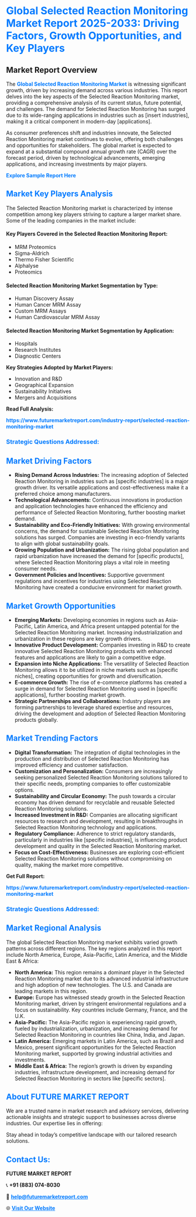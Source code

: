 <h1 style="color: #007BFF;">Global Selected Reaction Monitoring Market Report 2025-2033: Driving Factors, Growth Opportunities, and Key Players</h1>

<section id="overview">
<h2>Market Report Overview</h2>
<p>The <a href="https://www.futuremarketreport.com/industry-report/selected-reaction-monitoring-market" style="color: #007BFF; text-decoration: none;"><strong>Global Selected Reaction Monitoring Market</strong></a> is witnessing significant growth, driven by increasing demand across various industries. This report delves into the key aspects of the Selected Reaction Monitoring market, providing a comprehensive analysis of its current status, future potential, and challenges. The demand for Selected Reaction Monitoring has surged due to its wide-ranging applications in industries such as [insert industries], making it a critical component in modern-day [applications].</p>
<p>As consumer preferences shift and industries innovate, the Selected Reaction Monitoring market continues to evolve, offering both challenges and opportunities for stakeholders. The global market is expected to expand at a substantial compound annual growth rate (CAGR) over the forecast period, driven by technological advancements, emerging applications, and increasing investments by major players.</p>
</section>

<section id="overview">
<p><a href="https://www.futuremarketreport.com/request-sample/reportId=89669" style="color: #007BFF; text-decoration: none;"><strong>Explore Sample Report Here</strong></a></p>
</section>

<section id="key-players">
<h2 style="color: #007BFF;">Market Key Players Analysis</h2>
<p>The Selected Reaction Monitoring market is characterized by intense competition among key players striving to capture a larger market share. Some of the leading companies in the market include:</p>
<h4>Key Players Covered in the Selected Reaction Monitoring Report:</h4>
<ul><li>MRM Proteomics</li><li>Sigma-Aldrich</li><li>Thermo Fisher Scientific</li><li>Alphalyse</li><li>Proteomics</li></ul>
<h4>Selected Reaction Monitoring Market Segmentation by Type:</h4>
<ul><li>Human Discovery Assay</li><li>Human Cancer MRM Assay</li><li>Custom MRM Assays</li><li>Human Cardiovascular MRM Assay</li></ul>

<h4>Selected Reaction Monitoring Market Segmentation by Application:</h4>
<ul><li>Hospitals</li><li>Research Institutes</li><li>Diagnostic Centers</li></ul>
<p><strong>Key Strategies Adopted by Market Players:</strong></p>
<ul>
<li>Innovation and R&D</li>
<li>Geographical Expansion</li>
<li>Sustainability Initiatives</li>
<li>Mergers and Acquisitions</li>
</ul>
</section>

<section>
<p><strong>Read Full Analysis: </strong></p><a href="https://www.futuremarketreport.com/industry-report/selected-reaction-monitoring-market" style="color: #007BFF; text-decoration: none;"><strong>https://www.futuremarketreport.com/industry-report/selected-reaction-monitoring-market</strong></a>
<h3 style="color: #007BFF;">Strategic Questions Addressed:</h3>
</section>

<section id="driving-factors">
<h2 style="color: #007BFF;">Market Driving Factors</h2>
<ul>
<li><strong>Rising Demand Across Industries:</strong> The increasing adoption of Selected Reaction Monitoring in industries such as [specific industries] is a major growth driver. Its versatile applications and cost-effectiveness make it a preferred choice among manufacturers.</li>
<li><strong>Technological Advancements:</strong> Continuous innovations in production and application technologies have enhanced the efficiency and performance of Selected Reaction Monitoring, further boosting market demand.</li>
<li><strong>Sustainability and Eco-Friendly Initiatives:</strong> With growing environmental concerns, the demand for sustainable Selected Reaction Monitoring solutions has surged. Companies are investing in eco-friendly variants to align with global sustainability goals.</li>
<li><strong>Growing Population and Urbanization:</strong> The rising global population and rapid urbanization have increased the demand for [specific products], where Selected Reaction Monitoring plays a vital role in meeting consumer needs.</li>
<li><strong>Government Policies and Incentives:</strong> Supportive government regulations and incentives for industries using Selected Reaction Monitoring have created a conducive environment for market growth.</li>
</ul>
</section>

<section id="growth-opportunities">
<h2 style="color: #007BFF;">Market Growth Opportunities</h2>
<ul>
<li><strong>Emerging Markets:</strong> Developing economies in regions such as Asia-Pacific, Latin America, and Africa present untapped potential for the Selected Reaction Monitoring market. Increasing industrialization and urbanization in these regions are key growth drivers.</li>
<li><strong>Innovative Product Development:</strong> Companies investing in R&D to create innovative Selected Reaction Monitoring products with enhanced features and applications are likely to gain a competitive edge.</li>
<li><strong>Expansion into Niche Applications:</strong> The versatility of Selected Reaction Monitoring allows it to be utilized in niche markets such as [specific niches], creating opportunities for growth and diversification.</li>
<li><strong>E-commerce Growth:</strong> The rise of e-commerce platforms has created a surge in demand for Selected Reaction Monitoring used in [specific applications], further boosting market growth.</li>
<li><strong>Strategic Partnerships and Collaborations:</strong> Industry players are forming partnerships to leverage shared expertise and resources, driving the development and adoption of Selected Reaction Monitoring products globally.</li>
</ul>
</section>

<section id="trending-factors">
<h2 style="color: #007BFF;">Market Trending Factors</h2>
<ul>
<li><strong>Digital Transformation:</strong> The integration of digital technologies in the production and distribution of Selected Reaction Monitoring has improved efficiency and customer satisfaction.</li>
<li><strong>Customization and Personalization:</strong> Consumers are increasingly seeking personalized Selected Reaction Monitoring solutions tailored to their specific needs, prompting companies to offer customizable options.</li>
<li><strong>Sustainability and Circular Economy:</strong> The push towards a circular economy has driven demand for recyclable and reusable Selected Reaction Monitoring solutions.</li>
<li><strong>Increased Investment in R&D:</strong> Companies are allocating significant resources to research and development, resulting in breakthroughs in Selected Reaction Monitoring technology and applications.</li>
<li><strong>Regulatory Compliance:</strong> Adherence to strict regulatory standards, particularly in industries like [specific industries], is influencing product development and quality in the Selected Reaction Monitoring market.</li>
<li><strong>Focus on Cost-Effectiveness:</strong> Businesses are exploring cost-efficient Selected Reaction Monitoring solutions without compromising on quality, making the market more competitive.</li>
</ul>
</section>

<section>
<p><strong>Get Full Report: </strong></p><a href="https://www.futuremarketreport.com/industry-report/selected-reaction-monitoring-market" style="color: #007BFF; text-decoration: none;"><strong>https://www.futuremarketreport.com/industry-report/selected-reaction-monitoring-market</strong></a>
<h3 style="color: #007BFF;">Strategic Questions Addressed:</h3>
</section>


<section id="regional-analysis">
<h2 style="color: #007BFF;">Market Regional Analysis</h2>
<p>The global Selected Reaction Monitoring market exhibits varied growth patterns across different regions. The key regions analyzed in this report include North America, Europe, Asia-Pacific, Latin America, and the Middle East & Africa:</p>
<ul>
<li><strong>North America:</strong> This region remains a dominant player in the Selected Reaction Monitoring market due to its advanced industrial infrastructure and high adoption of new technologies. The U.S. and Canada are leading markets in this region.</li>
<li><strong>Europe:</strong> Europe has witnessed steady growth in the Selected Reaction Monitoring market, driven by stringent environmental regulations and a focus on sustainability. Key countries include Germany, France, and the U.K.</li>
<li><strong>Asia-Pacific:</strong> The Asia-Pacific region is experiencing rapid growth, fueled by industrialization, urbanization, and increasing demand for Selected Reaction Monitoring in countries like China, India, and Japan.</li>
<li><strong>Latin America:</strong> Emerging markets in Latin America, such as Brazil and Mexico, present significant opportunities for the Selected Reaction Monitoring market, supported by growing industrial activities and investments.</li>
<li><strong>Middle East & Africa:</strong> The region’s growth is driven by expanding industries, infrastructure development, and increasing demand for Selected Reaction Monitoring in sectors like [specific sectors].</li>
</ul>
</section>

<footer>
<h2 style="color: #007BFF;">About FUTURE MARKET REPORT</h2>
<p>We are a trusted name in market research and advisory services, delivering actionable insights and strategic support to businesses across diverse industries. Our expertise lies in offering:</p>

<p>Stay ahead in today’s competitive landscape with our tailored research solutions.</p>

<h2 style="color: #007BFF;">Contact Us:</h2>
<p><strong>FUTURE MARKET REPORT</strong></p>
<p>📞 <strong>+91 (883) 074-8030</strong></p>
<p>📧 <strong><a href="mailto:help@futuremarketreport.com" style="color: #007BFF;">help@futuremarketreport.com</a></strong></p>
<p>🌐 <strong><a href="https://www.futuremarketreport.com/" style="color: #007BFF;">Visit Our Website</a></strong></p>
</footer>